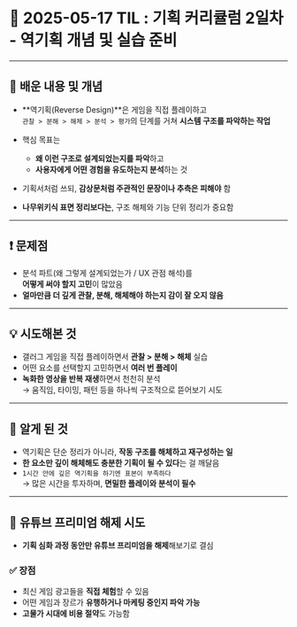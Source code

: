 # 📆 2025-05-17 TIL : 기획 커리큘럼 2일차 - 역기획 개념 및 실습 준비

---

## 📝 배운 내용 및 개념

- **역기획(Reverse Design)**은 게임을 직접 플레이하고  
  `관찰 > 분해 > 해체 > 분석 > 평가`의 단계를 거쳐 **시스템 구조를 파악하는 작업**
  
- 핵심 목표는  
  - **왜 이런 구조로 설계되었는지를 파악**하고  
  - **사용자에게 어떤 경험을 유도하는지 분석**하는 것

- 기획서처럼 쓰되, **감상문처럼 주관적인 문장이나 추측은 피해야** 함  
- **나무위키식 표면 정리보다는**, 구조 해체와 기능 단위 정리가 중요함

---

## ❗ 문제점

- 분석 파트(왜 그렇게 설계되었는가 / UX 관점 해석)를  
  **어떻게 써야 할지 고민**이 많았음
- **얼마만큼 더 깊게 관찰, 분해, 해체해야 하는지 감이 잘 오지 않음**

---

## 💡 시도해본 것

- 갤러그 게임을 직접 플레이하면서 **관찰 > 분해 > 해체** 실습  
- 어떤 요소를 선택할지 고민하면서 **여러 번 플레이**
- **녹화한 영상을 반복 재생**하면서 천천히 분석  
  → 움직임, 타이밍, 패턴 등을 하나씩 구조적으로 뜯어보기 시도

---

## 🧠 알게 된 것

- 역기획은 단순 정리가 아니라, **작동 구조를 해체하고 재구성하는 일**
- **한 요소만 깊이 해체해도 충분한 기획이 될 수 있다**는 걸 깨달음
- `1시간 안에 깊은 역기획을 하기엔 표본이 부족하다`  
  → 많은 시간을 투자하며, **면밀한 플레이와 분석이 필수**

---

## 🎥 유튜브 프리미엄 해제 시도

- **기획 심화 과정 동안만 유튜브 프리미엄을 해제**해보기로 결심

### ✅ 장점
- 최신 게임 광고들을 **직접 체험**할 수 있음  
- 어떤 게임과 장르가 **유행하거나 마케팅 중인지 파악 가능**
- **고물가 시대에 비용 절약**도 가능함
